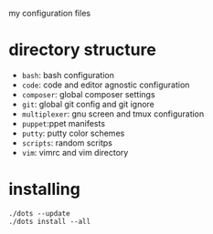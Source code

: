 my configuration files

# directory structure
- <code>bash</code>: bash configuration
- <code>code</code>: code and editor agnostic configuration
- <code>composer</code>: global composer settings
- <code>git</code>: global git config and git ignore
- <code>multiplexer</code>: gnu screen and tmux configuration
- <code>puppet</code>:ppet manifests
- <code>putty</code>: putty color schemes
- <code>scripts</code>: random scritps
- <code>vim</code>: vimrc and vim directory

# installing
```text
./dots --update
./dots install --all
```

